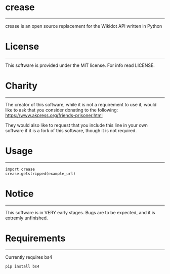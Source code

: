 # crease
-------
crease is an open source replacement for the Wikidot API written in Python

# License
-------
This software is provided under the MIT license. For info read LICENSE.

# Charity
-------
The creator of this software, while it is not a requirement to use it, would like to ask that you consider donating to the following:
https://www.akpress.org/friends-prisoner.html

They would also like to request that you include this line in your own software if it is a fork of this software, though it is not required.

# Usage
-------
```
import crease
crease.getstripped(example_url)
```

# Notice
-------
This software is in VERY early stages. Bugs are to be expected, and it is extremly unfinished.

# Requirements
-------
Currently requires bs4
```
pip install bs4
```
